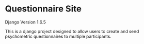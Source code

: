Questionnaire Site
==================

Django Version 1.6.5


This is a django project designed to allow users to create and send psychometric questionnaires to multiple participants.